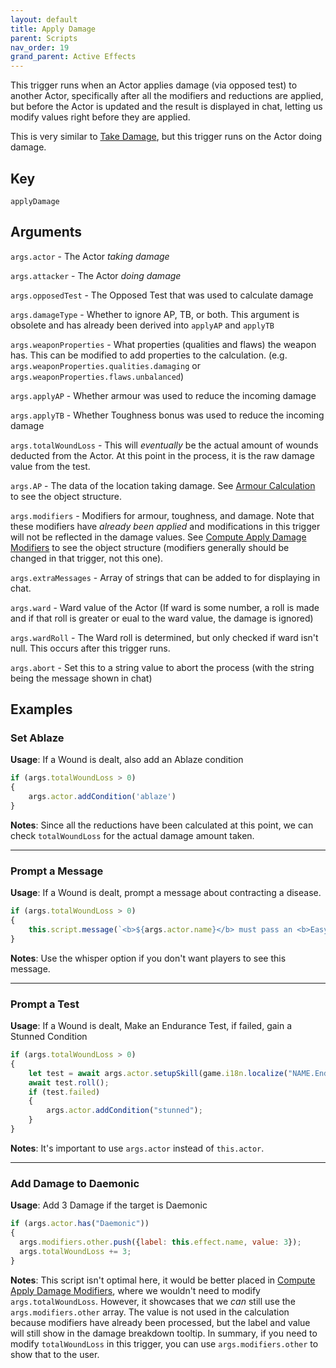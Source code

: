 ```yaml
---
layout: default
title: Apply Damage
parent: Scripts
nav_order: 19
grand_parent: Active Effects
---
```


This trigger runs when an Actor applies damage (via opposed test) to another Actor, specifically after all the modifiers and reductions are applied, but before the Actor is updated and the result is displayed in chat, letting us modify values right before they are applied. 

This is very similar to [Take Damage](./takeDamage.md), but this trigger runs on the Actor doing damage.


## Key

`applyDamage`

## Arguments 

`args.actor` - The Actor *taking damage*

`args.attacker` - The Actor *doing damage*

`args.opposedTest` - The Opposed Test that was used to calculate damage

`args.damageType` - Whether to ignore AP, TB, or both. This argument is obsolete and has already been derived into `applyAP` and `applyTB`

`args.weaponProperties` - What properties (qualities and flaws) the weapon has. This can be modified to add properties to the calculation. (e.g. `args.weaponProperties.qualities.damaging` or `args.weaponProperties.flaws.unbalanced`)

`args.applyAP` - Whether armour was used to reduce the incoming damage

`args.applyTB` - Whether Toughness bonus was used to reduce the incoming damage

`args.totalWoundLoss` - This will *eventually* be the actual amount of wounds deducted from the Actor. At this point in the process, it is the raw damage value from the test. 

`args.AP` - The data of the location taking damage. See [Armour Calculation](./APCalc.md) to see the object structure.

`args.modifiers` - Modifiers for armour, toughness, and damage. Note that these modifiers have *already been applied* and modifications in this trigger will not be reflected in the damage values. See [Compute Apply Damage Modifiers](./computeApplyDamageModifiers.md) to see the object structure (modifiers generally should be changed in that trigger, not this one).

`args.extraMessages` - Array of strings that can be added to for displaying in chat.

`args.ward` - Ward value of the Actor (If ward is some number, a roll is made and if that roll is greater or eual to the ward value, the damage is ignored)

`args.wardRoll` - The Ward roll is determined, but only checked if ward isn't null. This occurs after this trigger runs. 

`args.abort` - Set this to a string value to abort the process (with the string being the message shown in chat)


## Examples

### Set Ablaze

**Usage**: If a Wound is dealt, also add an Ablaze condition

```js
if (args.totalWoundLoss > 0)
{
    args.actor.addCondition('ablaze')
} 
```

**Notes**: Since all the reductions have been calculated at this point, we can check `totalWoundLoss` for the actual damage amount taken. 

---

### Prompt a Message

**Usage**: If a Wound is dealt, prompt a message about contracting a disease.

```js
if (args.totalWoundLoss > 0)
{
    this.script.message(`<b>${args.actor.name}</b> must pass an <b>Easy (+40) Endurance</b> Test or gain a @UUID[Compendium.wfrp4e-core.items.kKccDTGzWzSXCBOb]{Festering Wound}`, {whisper: ChatMessage.getWhisperRecipients("GM")})
}

```

**Notes**: Use the whisper option if you don't want players to see this message. 

---

### Prompt a Test

**Usage**: If a Wound is dealt, Make an Endurance Test, if failed, gain a Stunned Condition

```js
if (args.totalWoundLoss > 0)
{
    let test = await args.actor.setupSkill(game.i18n.localize("NAME.Endurance"), {skipTargets: true, appendTitle :  ` - ${this.effect.name}`});
    await test.roll();
    if (test.failed)
    {
	    args.actor.addCondition("stunned");
    }
}
```

**Notes**: It's important to use `args.actor` instead of `this.actor`.

---

### Add Damage to Daemonic

**Usage**: Add 3 Damage if the target is Daemonic

```js
if (args.actor.has("Daemonic")) 
{
  args.modifiers.other.push({label: this.effect.name, value: 3});
  args.totalWoundLoss += 3;
}
```

**Notes**: This script isn't optimal here, it would be better placed in [Compute Apply Damage Modifiers](./computeApplyDamageModifiers.md), where we wouldn't need to modify `args.totalWoundLoss`. However, it showcases that we *can* still use the `args.modifiers.other` array. The value is not used in the calculation because modifiers have already been processed, but the label and value will still show in the damage breakdown tooltip. In summary, if you need to modify `totalWoundLoss` in this trigger, you can use `args.modifiers.other` to show that to the user. 

